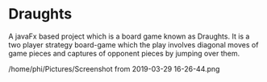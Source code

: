 # Draughts
A javaFx based project which is a board game known as Draughts. It is a two player strategy board-game which the play involves diagonal moves of game pieces and captures of opponent pieces by jumping over them.

/home/phi/Pictures/Screenshot from 2019-03-29 16-26-44.png
